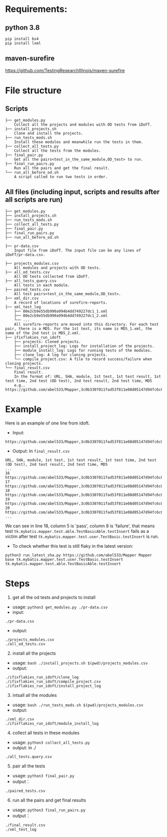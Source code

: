 # Requirements:
## python 3.8
```
pip install bs4
pip install lxml
```
## maven-surefire
https://github.com/TestingResearchIllinois/maven-surefire

# File structure
## Scripts
```
├── get_modules.py
    Collect all the projects and modules with OD tests from iDoFT.
├── install_projects.sh
    Clone and install the projects.
├── run_tests_mods.sh
    Install these modules and meanwhile run the tests in them.
├── collect_all_tests.py
    Collect all the tests from the modules.
├── final_pair.py
    Get all the pairs<test_in_the_same_module,OD_test> to run.
├── final_run_pairs.py
    Run all the pairs and get the final result.
└── run_all_before_od.sh
    A script called to run two tests in order.
```

## All files (including input, scripts and results after all scripts are run)
```
├── get_modules.py
├── install_projects.sh
├── run_tests_mods.sh
├── collect_all_tests.py
├── final_pair.py
├── final_run_pairs.py
├── run_all_before_od.sh

├── pr-data.csv
    Input file from iDoFT. The input file can be any lines of iDoFT/pr-data.csv.

├── projects_modules.csv
    All modules and projects with OD tests.
├── all_od_tests.csv
    All OD tests collected from iDoFT.
├── all_tests_query.csv
    All tests in each module.
├── paired_tests.csv
    All test pairs<test_in_the_same_module,OD_test>.
├── xml_dir.csv
    A record of locations of surefire-reports.
├── xml_test_log
    ├── 00e2cb9e55db990a994b4dd749227dc1_1.xml
    ├── 00e2cb9e55db990a994b4dd749227dc1_2.xml
    └── ...
    All surefire-reports are moved into this directory. For each test pair, there is a MD5. For the 1st test, its name is MD5_1.xml, the name of the 2nd test is MD5_2.xml.
├── ifixflakies_run_idoft
    ├── projects: Cloned projects.
    ├── install_project_log: Logs for installation of the projects.
    ├── module_install_log: Logs for running tests of the modules.
    ├── clone_log: A log for cloning projects.
    └── compile_project.csv: A file to record success/failure when cloning projects.
└── final_result.csv
    Final result. 
    In the format of: URL, SHA, module, 1st test, 1st test result, 1st test time, 2nd test (OD test), 2nd test result, 2nd test time, MD5
    e.g., https://github.com/abel533/Mapper,3c0b3307011fad53f811e08d05147d94fc6c0d67,base,tk.mybatis.mapper.helper.FieldTest.test2,pass,0,tk.mybatis.mapper.test.able.TestBasicAble.testInsert,pass,3.462,3146513902aa1807e09d1de4629b4ccf

```

# Example
Here is an example of one line from idoft. 
- Input:
```
https://github.com/abel533/Mapper,3c0b3307011fad53f811e08d05147d94fc6c0d67,base,tk.mybatis.mapper.test.able.TestBasicAble.testInsert,OD,,,https://github.com/TestingResearchIllinois/idoft/issues/90
```
- Output: In `final_result.csv`
```
URL, SHA, module, 1st test, 1st test result, 1st test time, 2nd test (OD test), 2nd test result, 2nd test time, MD5
...
16 https://github.com/abel533/Mapper,3c0b3307011fad53f811e08d05147d94fc6c0d67,base,tk.mybatis.mapper.test.user.TestBasic.testUpdateByPrimaryKey,pass,2.989,tk.mybatis.mapper.test.able.TestBasicAble.testInsert,pass,0.016,b35ca3f1da69b8ed2ec14dddb1dc1c52
17 https://github.com/abel533/Mapper,3c0b3307011fad53f811e08d05147d94fc6c0d67,base,tk.mybatis.mapper.test.user.TestBasic.testDelete,pass,2.971,tk.mybatis.mapper.test.able.TestBasicAble.testInsert,pass,0.001,84dd75154078ecfc93214d3822872dbf
18 https://github.com/abel533/Mapper,3c0b3307011fad53f811e08d05147d94fc6c0d67,base,tk.mybatis.mapper.test.user.TestBasic.testInsert,pass,2.866,tk.mybatis.mapper.test.able.TestBasicAble.testInsert,failure,0.005,f1f63888bac79e887b516512f48bc1bf
19 https://github.com/abel533/Mapper,3c0b3307011fad53f811e08d05147d94fc6c0d67,base,tk.mybatis.mapper.test.user.TestBasic.testSelect,pass,2.978,tk.mybatis.mapper.test.able.TestBasicAble.testInsert,pass,0.006,646ca4e5b0eb757b64d2eee32274facd
20 https://github.com/abel533/Mapper,3c0b3307011fad53f811e08d05147d94fc6c0d67,base,tk.mybatis.mapper.test.country.TestInsert.testDynamicInsertNull,pass,0.002,tk.mybatis.mapper.test.able.TestBasicAble.testInsert,pass,3.09,a0a121d2653b302c45432eaaee80ebf1
...
```
We can see in line 18, column 5 is 'pass', column 8 is 'failure', that means test `tk.mybatis.mapper.test.able.TestBasicAble.testInsert` fails as a victim after test `tk.mybatis.mapper.test.user.TestBasic.testInsert` is run.
- To check whether this test is still flaky in the latest version:
```
python3 run_latest_sha.py https://github.com/abel533/Mapper Mapper base tk.mybatis.mapper.test.user.TestBasic.testInsert tk.mybatis.mapper.test.able.TestBasicAble.testInsert
```



# Steps

1. get all the od tests and projects to install  
- usage: `python3 get_modules.py ./pr-data.csv`
- input:
```
./pr-data.csv
```
- output:
```
./projects_modules.csv
./all_od_tests.csv
```
2. install all the projects
- usage: `bash ./install_projects.sh $(pwd)/projects_modules.csv`
- output:
```
./ifixflakies_run_idoft/clone_log
./ifixflakies_run_idoft/compile_project.csv
./ifixflakies_run_idoft/install_project_log
```

3. intsall all the modules 
- usage: `bash ./run_tests_mods.sh $(pwd)/projects_modules.csv`
- output: 
```
./xml_dir.csv
./ifixflakies_run_idoft/module_install_log
```
4. collect all tests in these modules
- usage: `python3 collect_all_tests.py`
- output: in ./
```
./all_tests.query.csv
```
5. pair all the tests
- usage: `python3 final_pair.py`
- output：
```
./paired_tests.csv
```
6. run all the pairs and get final results
- usage: `python3 final_run_pairs.py`
- output：
```
./final_result.csv
./xml_test_log
```

